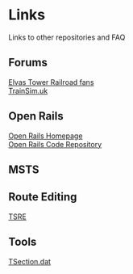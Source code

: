 # Links
Links to other repositories and FAQ

## Forums
[Elvas Tower Railroad fans](http://www.elvastower.com/forums/index.php)</br>
[TrainSim.uk](https://www.trainsim.com/vbts/forum.php)</br>

## Open Rails
[Open Rails Homepage](http://openrails.org/)</br>
[Open Rails Code Repository](https://github.com/openrails/openrails)</br>

## MSTS

## Route Editing
[TSRE](https://github.com/GokuMK/TSRE5)</br>

## Tools
[TSection.dat](https://github.com/perpetualKid/tsection.dat)
